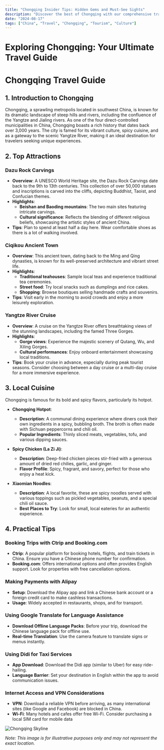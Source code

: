 ```yaml
---
title: "Chongqing Insider Tips: Hidden Gems and Must-See Sights"
description: "Discover the best of Chongqing with our comprehensive travel guide. Explore top attractions, savor local cuisine, and get insider tips for an unforgettable Chinese adventure."
date: "2024-08-17"
tags: ["China", "Travel", "Chongqing", "Tourism", "Culture"]
---
```


# Exploring Chongqing: Your Ultimate Travel Guide

# Chongqing Travel Guide

## 1. Introduction to Chongqing
Chongqing, a sprawling metropolis located in southwest China, is known for its dramatic landscape of steep hills and rivers, including the confluence of the Yangtze and Jialing rivers. As one of the four direct-controlled municipalities in China, Chongqing boasts a rich history that dates back over 3,000 years. The city is famed for its vibrant culture, spicy cuisine, and as a gateway to the scenic Yangtze River, making it an ideal destination for travelers seeking unique experiences.

## 2. Top Attractions

### **Dazu Rock Carvings**
- **Overview**: A UNESCO World Heritage site, the Dazu Rock Carvings date back to the 9th to 13th centuries. This collection of over 50,000 statues and inscriptions is carved into the cliffs, depicting Buddhist, Taoist, and Confucian themes.
- **Highlights**:
  - **Beishan and Baoding mountains**: The two main sites featuring intricate carvings.
  - **Cultural significance**: Reflects the blending of different religious beliefs, showcasing the artistic styles of ancient China.
- **Tips**: Plan to spend at least half a day here. Wear comfortable shoes as there is a lot of walking involved.

### **Ciqikou Ancient Town**
- **Overview**: This ancient town, dating back to the Ming and Qing dynasties, is known for its well-preserved architecture and vibrant street life.
- **Highlights**:
  - **Traditional teahouses**: Sample local teas and experience traditional tea ceremonies.
  - **Street food**: Try local snacks such as dumplings and rice cakes.
  - **Shopping**: Browse boutiques selling handmade crafts and souvenirs.
- **Tips**: Visit early in the morning to avoid crowds and enjoy a more leisurely exploration.

### **Yangtze River Cruise**
- **Overview**: A cruise on the Yangtze River offers breathtaking views of the stunning landscapes, including the famed Three Gorges.
- **Highlights**:
  - **Gorge views**: Experience the majestic scenery of Qutang, Wu, and Xiling Gorges.
  - **Cultural performances**: Enjoy onboard entertainment showcasing local traditions.
- **Tips**: Book your cruise in advance, especially during peak tourist seasons. Consider choosing between a day cruise or a multi-day cruise for a more immersive experience.

## 3. Local Cuisine
Chongqing is famous for its bold and spicy flavors, particularly its hotpot.

- **Chongqing Hotpot**: 
  - **Description**: A communal dining experience where diners cook their own ingredients in a spicy, bubbling broth. The broth is often made with Sichuan peppercorns and chili oil.
  - **Popular Ingredients**: Thinly sliced meats, vegetables, tofu, and various dipping sauces.

- **Spicy Chicken (La Zi Ji)**: 
  - **Description**: Deep-fried chicken pieces stir-fried with a generous amount of dried red chilies, garlic, and ginger. 
  - **Flavor Profile**: Spicy, fragrant, and savory, perfect for those who enjoy a heat kick.

- **Xiaomian Noodles**: 
  - **Description**: A local favorite, these are spicy noodles served with various toppings such as pickled vegetables, peanuts, and a special chili oil sauce.
  - **Best Places to Try**: Look for small, local eateries for an authentic experience.

## 4. Practical Tips

### Booking Trips with Ctrip and Booking.com
- **Ctrip**: A popular platform for booking hotels, flights, and train tickets in China. Ensure you have a Chinese phone number for confirmation.
- **Booking.com**: Offers international options and often provides English support. Look for properties with free cancellation options.

### Making Payments with Alipay
- **Setup**: Download the Alipay app and link a Chinese bank account or a foreign credit card to make cashless transactions.
- **Usage**: Widely accepted in restaurants, shops, and for transport.

### Using Google Translate for Language Assistance
- **Download Offline Language Packs**: Before your trip, download the Chinese language pack for offline use.
- **Real-time Translation**: Use the camera feature to translate signs or menus instantly.

### Using Didi for Taxi Services
- **App Download**: Download the Didi app (similar to Uber) for easy ride-hailing.
- **Language Barrier**: Set your destination in English within the app to avoid communication issues.

### Internet Access and VPN Considerations
- **VPN**: Download a reliable VPN before arriving, as many international sites (like Google and Facebook) are blocked in China.
- **Wi-Fi**: Many hotels and cafes offer free Wi-Fi. Consider purchasing a local SIM card for mobile data

<img src="https://source.unsplash.com/1600x900/?Chongqing,cityscape" alt="Chongqing Skyline" loading="lazy">

*Note: This image is for illustrative purposes only and may not represent the exact location.*

